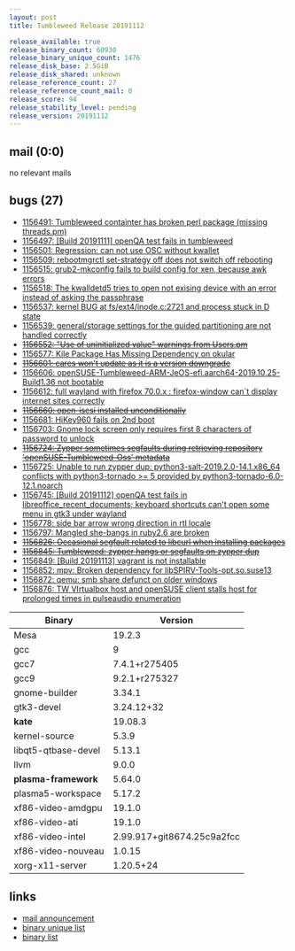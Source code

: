 ```yaml
---
layout: post
title: Tumbleweed Release 20191112

release_available: true
release_binary_count: 60930
release_binary_unique_count: 1476
release_disk_base: 2.5GiB
release_disk_shared: unknown
release_reference_count: 27
release_reference_count_mail: 0
release_score: 94
release_stability_level: pending
release_version: 20191112
---
```


## mail (0:0)

no relevant mails

## bugs (27)

<!--more-->

- [1156491: Tumbleweed containter has broken perl package (missing threads.pm)](https://bugzilla.opensuse.org/show_bug.cgi?id=1156491)
- [1156497: \[Build 20191111\] openQA test fails in tumbleweed](https://bugzilla.opensuse.org/show_bug.cgi?id=1156497)
- [1156501: Regression: can not use OSC without kwallet](https://bugzilla.opensuse.org/show_bug.cgi?id=1156501)
- [1156509: rebootmgrctl set-strategy off does not switch off rebooting](https://bugzilla.opensuse.org/show_bug.cgi?id=1156509)
- [1156515: grub2-mkconfig fails to build config for xen, because awk errors](https://bugzilla.opensuse.org/show_bug.cgi?id=1156515)
- [1156518: The kwalldetd5 tries to open not exising device with an error instead of asking the passphrase](https://bugzilla.opensuse.org/show_bug.cgi?id=1156518)
- [1156537: kernel BUG at fs/ext4/inode.c:2721 and process stuck in D state](https://bugzilla.opensuse.org/show_bug.cgi?id=1156537)
- [1156539: general/storage settings for the guided partitioning are not handled correctly](https://bugzilla.opensuse.org/show_bug.cgi?id=1156539)
- ~~[1156552: "Use of uninitialized value" warnings from Users.pm](https://bugzilla.opensuse.org/show_bug.cgi?id=1156552)~~
- [1156577: Kile Package Has Missing Dependency on okular](https://bugzilla.opensuse.org/show_bug.cgi?id=1156577)
- ~~[1156601: cares won't update as it is a version downgrade](https://bugzilla.opensuse.org/show_bug.cgi?id=1156601)~~
- [1156606: openSUSE-Tumbleweed-ARM-JeOS-efi.aarch64-2019.10.25-Build1.36 not bootable](https://bugzilla.opensuse.org/show_bug.cgi?id=1156606)
- [1156612: full wayland with firefox 70.0.x : firefox-window can´t display internet sites correctly](https://bugzilla.opensuse.org/show_bug.cgi?id=1156612)
- ~~[1156660: open-iscsi installed unconditionally](https://bugzilla.opensuse.org/show_bug.cgi?id=1156660)~~
- [1156681: HiKey960 fails on 2nd boot](https://bugzilla.opensuse.org/show_bug.cgi?id=1156681)
- [1156703: Gnome lock screen only requires first 8 characters of password to unlock](https://bugzilla.opensuse.org/show_bug.cgi?id=1156703)
- ~~[1156724: Zypper sometimes segfaults during retrieving repository 'openSUSE-Tumbleweed-Oss' metadata](https://bugzilla.opensuse.org/show_bug.cgi?id=1156724)~~
- [1156725: Unable to run zypper dup: python3-salt-2019.2.0-14.1.x86_64 conflicts with python3-tornado >= 5 provided by python3-tornado-6.0-12.1.noarch](https://bugzilla.opensuse.org/show_bug.cgi?id=1156725)
- [1156745: \[Build 20191112\] openQA test fails in libreoffice_recent_documents; keyboard shortcuts can't open some menu in gtk3 under wayland](https://bugzilla.opensuse.org/show_bug.cgi?id=1156745)
- [1156778: side bar arrow wrong direction in rtl locale](https://bugzilla.opensuse.org/show_bug.cgi?id=1156778)
- [1156797: Mangled she-bangs in ruby2.6 are broken](https://bugzilla.opensuse.org/show_bug.cgi?id=1156797)
- ~~[1156826: Occasional segfault related to libcurl when installing packages](https://bugzilla.opensuse.org/show_bug.cgi?id=1156826)~~
- ~~[1156845: Tumbleweed: zypper hangs or segfaults on zypper dup](https://bugzilla.opensuse.org/show_bug.cgi?id=1156845)~~
- [1156849: \[Build 20191113\] vagrant is not installable](https://bugzilla.opensuse.org/show_bug.cgi?id=1156849)
- [1156852: mpv: Broken dependency for libSPIRV-Tools-opt.so.suse13](https://bugzilla.opensuse.org/show_bug.cgi?id=1156852)
- [1156872: qemu: smb share defunct on older windows](https://bugzilla.opensuse.org/show_bug.cgi?id=1156872)
- [1156876: TW VIrtualbox host and openSUSE client stalls host for prolonged times in pulseaudio enumeration](https://bugzilla.opensuse.org/show_bug.cgi?id=1156876)

Binary | Version
--- | ---
Mesa | 19.2.3
gcc | 9
gcc7 | 7.4.1+r275405
gcc9 | 9.2.1+r275327
gnome-builder | 3.34.1
gtk3-devel | 3.24.12+32
**kate** | 19.08.3
kernel-source | 5.3.9
libqt5-qtbase-devel | 5.13.1
llvm | 9.0.0
**plasma-framework** | 5.64.0
plasma5-workspace | 5.17.2
xf86-video-amdgpu | 19.1.0
xf86-video-ati | 19.1.0
xf86-video-intel | 2.99.917+git8674.25c9a2fcc
xf86-video-nouveau | 1.0.15
xorg-x11-server | 1.20.5+24

## links

- [mail announcement](https://lists.opensuse.org/opensuse-factory/2019-11/msg00227.html)
- [binary unique list](http://download.opensuse.org/history/20191112/rpm.unique.list)
- [binary list](http://download.opensuse.org/history/20191112/rpm.list)
